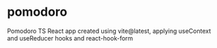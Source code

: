 # pomodoro
Pomodoro TS React app created using vite@latest, applying useContext and useReducer hooks and react-hook-form
